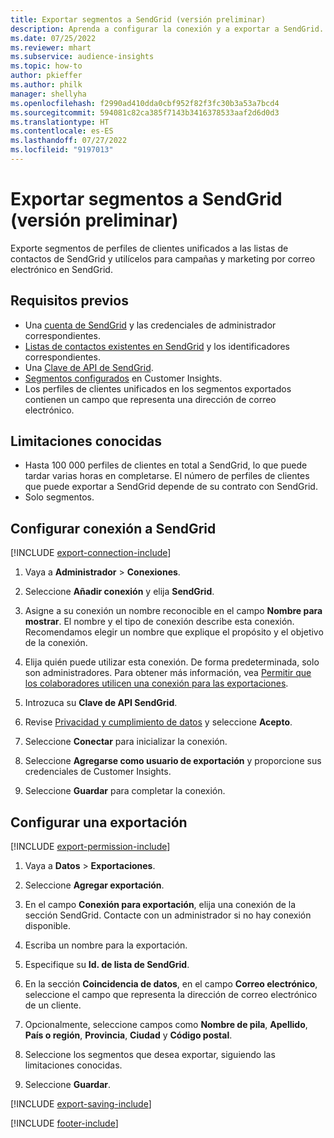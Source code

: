 ```yaml
---
title: Exportar segmentos a SendGrid (versión preliminar)
description: Aprenda a configurar la conexión y a exportar a SendGrid.
ms.date: 07/25/2022
ms.reviewer: mhart
ms.subservice: audience-insights
ms.topic: how-to
author: pkieffer
ms.author: philk
manager: shellyha
ms.openlocfilehash: f2990ad410dda0cbf952f82f3fc30b3a53a7bcd4
ms.sourcegitcommit: 594081c82ca385f7143b3416378533aaf2d6d0d3
ms.translationtype: HT
ms.contentlocale: es-ES
ms.lasthandoff: 07/27/2022
ms.locfileid: "9197013"
---
```

# <a name="export-segments-to-sendgrid-preview"></a>Exportar segmentos a SendGrid (versión preliminar)

Exporte segmentos de perfiles de clientes unificados a las listas de contactos de SendGrid y utilícelos para campañas y marketing por correo electrónico en SendGrid.

## <a name="prerequisites"></a>Requisitos previos

- Una [cuenta de SendGrid](https://sendgrid.com/) y las credenciales de administrador correspondientes.
- [Listas de contactos existentes en SendGrid](https://sendgrid.com/docs/ui/managing-contacts/create-and-manage-contacts/#manage-contacts) y los identificadores correspondientes.
- Una [Clave de API de SendGrid](https://sendgrid.com/docs/ui/account-and-settings/api-keys/).
- [Segmentos configurados](segments.md) en Customer Insights.
- Los perfiles de clientes unificados en los segmentos exportados contienen un campo que representa una dirección de correo electrónico.

## <a name="known-limitations"></a>Limitaciones conocidas

- Hasta 100 000 perfiles de clientes en total a SendGrid, lo que puede tardar varias horas en completarse. El número de perfiles de clientes que puede exportar a SendGrid depende de su contrato con SendGrid.
- Solo segmentos.

## <a name="set-up-connection-to-sendgrid"></a>Configurar conexión a SendGrid

[!INCLUDE [export-connection-include](includes/export-connection-admn.md)]

1. Vaya a **Administrador** > **Conexiones**.

1. Seleccione **Añadir conexión** y elija **SendGrid**.

1. Asigne a su conexión un nombre reconocible en el campo **Nombre para mostrar**. El nombre y el tipo de conexión describe esta conexión. Recomendamos elegir un nombre que explique el propósito y el objetivo de la conexión.

1. Elija quién puede utilizar esta conexión. De forma predeterminada, solo son administradores. Para obtener más información, vea [Permitir que los colaboradores utilicen una conexión para las exportaciones](connections.md#allow-contributors-to-use-a-connection-for-exports).

1. Introzuca su **Clave de API SendGrid**.

1. Revise [Privacidad y cumplimiento de datos](connections.md#data-privacy-and-compliance) y seleccione **Acepto**.

1. Seleccione **Conectar** para inicializar la conexión.

1. Seleccione **Agregarse como usuario de exportación** y proporcione sus credenciales de Customer Insights.

1. Seleccione **Guardar** para completar la conexión.

## <a name="configure-an-export"></a>Configurar una exportación

[!INCLUDE [export-permission-include](includes/export-permission.md)]

1. Vaya a **Datos** > **Exportaciones**.

1. Seleccione **Agregar exportación**.

1. En el campo **Conexión para exportación**, elija una conexión de la sección SendGrid. Contacte con un administrador si no hay conexión disponible.

1. Escriba un nombre para la exportación.

1. Especifique su **Id. de lista de SendGrid**.

1. En la sección **Coincidencia de datos**, en el campo **Correo electrónico**, seleccione el campo que representa la dirección de correo electrónico de un cliente.

1. Opcionalmente, seleccione campos como **Nombre de pila**, **Apellido**, **País o región**, **Provincia**, **Ciudad** y **Código postal**.

1. Seleccione los segmentos que desea exportar, siguiendo las limitaciones conocidas.

1. Seleccione **Guardar**.

[!INCLUDE [export-saving-include](includes/export-saving.md)]

[!INCLUDE [footer-include](includes/footer-banner.md)]
